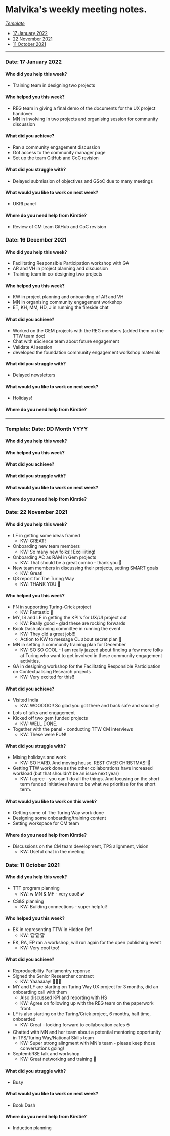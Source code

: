 # Malvika's weekly meeting notes.

*[Template](#template-date-dd-month-yyyy)*

* [17 January 2022](#date-17-January-2022)
* [22 November 2021](#date-22-November-2021)
* [11 October 2021](#date-11-October-2021)

---

### Date: 17 January 2022

#### Who did you help this week?
- Training team in designing two projects

#### Who helped you this week?
- REG team in giving a final demo of the documents for the UX project handover
- MN in involving in two projects and organising session for community discussion

#### What did you achieve?
- Ran a community engagement discussion
- Got access to the community manager page
- Set up the team GitHub and CoC revision

#### What did you struggle with?
- Delayed submission of objectives and GSoC due to many meetings

#### What would you like to work on next week?
- UKRI panel

#### Where do you need help from Kirstie?
- Review of CM team GitHub and CoC revision

### Date: 16 December 2021

#### Who did you help this week?
- Facilitating Responsible Participation workshop with GA
- AR and VH in project planning and discussion
- Training team in co-designing two projects

#### Who helped you this week?
- KW in project planning and onboarding of AR and VH
- MN in organising community engagement workshop
- ET, KH, MM, HD, J in running the fireside chat

#### What did you achieve?
- Worked on the GEM projects with the REG members (added them on the TTW team doc)
- Chat with eScience team about future engagement
- Validate AI session
- developed the foundation community engagement workshop materials

#### What did you struggle with?
- Delayed newsletters

#### What would you like to work on next week?
- Holidays!

#### Where do you need help from Kirstie?

---

### Template: Date: DD Month YYYY

#### Who did you help this week?

#### Who helped you this week?

#### What did you achieve?

#### What did you struggle with?

#### What would you like to work on next week?

#### Where do you need help from Kirstie?

### Date: 22 November 2021

#### Who did you help this week?
- LF in getting some ideas framed
  - KW: GREAT! 
- Onboarding new team members
  - KW: So many new folks!! Exciiiiiting!
- Onboarding AC as RAM in Gem projects
  - KW: That should be a great combo - thank you 🌺
- New team members in discussing their projects, setting SMART goals
  - KW: Great! 
- Q3 report for The Turing Way
  - KW: THANK YOU 🙏

#### Who helped you this week?
- FN in supporting Turing-Crick project
  - KW: Fantastic 🎊
- MY, IS and LF in getting the KPI's for UX/UI project out
  - KW: Really good - glad these are rocking forwards
- Book Dash planning committee in running the event
  - KW: They did a great job!!!
  - Action to KW to message CL about secret plan 🎁
- MN in setting a community training plan for December
  - KW: SO SO COOL - I am really jazzed about finding a few more folks at Turing who want to get involved in these community engagement activities.
- GA in designing workshop for the Facilitating Responsible Participation on Contextualising Research projects
  - KW: Very excited for this!!

#### What did you achieve?
- Visited India
  - KW: WOOOOO!! So glad you got there and back safe and sound 🪔
- Lots of talks and engagement
- Kicked off two gem funded projects
  - KW: WELL DONE.
- Together with the panel - conducting TTW CM interviews
  - KW: These were FUN!

#### What did you struggle with?
- Mixing holidays and work
  - KW: SO HARD. And moving house. REST OVER CHRISTMAS! 🎄
- Getting TTW work done as the other collaborations have increased workload (but that shouldn't be an issue next year)
  - KW: I agree - you can't do all the things. And focusing on the short term funded initiatives have to be what we prioritise for the short term.

#### What would you like to work on this week?
- Getting some of The Turing Way work done
- Designing some onboarding/training content
- Setting workspace for CM team

#### Where do you need help from Kirstie?
- Discussions on the CM team development, TPS alignment, vision
  - KW: Useful chat in the meeting

### Date: 11 October 2021

#### Who did you help this week?
- TTT program planning
  - KW: w MN & MF - very cool! ✔️
- CS&S planning
  - KW: Building connections - super helpful!

#### Who helped you this week?
- EK in representing TTW in Hidden Ref
  - KW: 🏆🏆🏆
- EK, RA, EP ran a workshop, will run again for the open publishing event
  - KW: Very cool too! 

#### What did you achieve?
- Reproducibility Parliamentry reponse
- Signed the Senior Researcher contract
  - KW: Yaaaaaay! 🎊🎊🎊
- MY and LF are starting on Turing Way UX project for 3 months, did an onboarding call with them
  - Also discussed KPI and reporting with HS
  - KW: Agree on following up with the REG team on the paperwork front.
- LF is also starting on the Turing/Crick project, 6 months, half time, onboarded
  - KW: Great - looking forward to collaboration cafes ☕
- Chatted with MN and her team about a potential mentoring opportunity in TPS/Turing Way/National Skills team
  - KW: Super strong alingment with MN's team - please keep those conversations going!
- SeptembRSE talk and workshop
  - KW: Great networking and training 💖

#### What did you struggle with?
- Busy

#### What would you like to work on next week?
- Book Dash

#### Where do you need help from Kirstie?
- Induction planning
